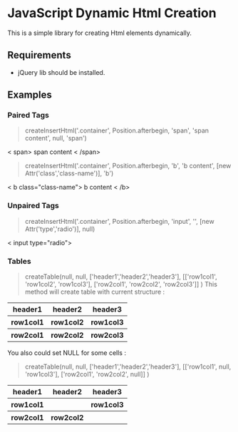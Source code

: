 # JavaScript Dynamic Html Creation
This is a simple library for creating Html elements dynamically.
## Requirements
- jQuery lib should be installed.
## Examples

### Paired Tags
>createInsertHtml('.container', Position.afterbegin, 'span', 'span content', null, 'span')

< span> 
  span content 
< /span>

>createInsertHtml('.container', Position.afterbegin, 'b', 'b content', [new Attr('class','class-name')], 'b')

< b class="class-name"> b content < /b>

### Unpaired Tags
>createInsertHtml('.container', Position.afterbegin, 'input', '', [new Attr('type','radio')], null)

< input type="radio">

### Tables
> createTable(null, null, ['header1','header2','header3'], [['row1col1', 'row1col2', 'row1col3'], ['row2col1', 'row2col2', 'row2col3']] )
This method will create table with current structure :

<table> <thead> <tr><th>header1</th><th>header2</th><th>header3</th></tr></thead><tbody><tr><th> row1col1</th><th> row1col2</th><th> row1col3</th></tr><tr><th> row2col1</th><th> row2col2</th><th> row2col3</th></tr></tbody></table>

You also could set NULL for some cells :
> createTable(null, null, ['header1','header2','header3'], [['row1col1', null, 'row1col3'], ['row2col1', 'row2col2', null]] )

<table> <thead> <tr><th>header1</th><th>header2</th><th>header3</th></tr></thead><tbody><tr><th> row1col1</th><th> </th><th> row1col3</th></tr><tr><th> row2col1</th><th> row2col2</th><th> </th></tr></tbody></table>

